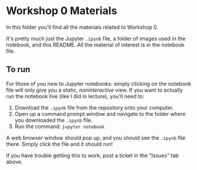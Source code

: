 # Workshop 0 Materials

In this folder you'll find all the materials related to Workshop 0.

It's pretty much just the Jupyter `.ipynb` file, a folder of images used in the
notebook, and this README. All the material of interest is in the notebook file.

## To run

For those of you new to Jupyter notebooks: simply clicking on the notebook
file will only give you a _static_, _noninteractive_ view. If you want to
actually run the notebook live (like I did in lecture), you'll need to:

 1. Download the `.ipynb` file from the repository onto your computer.
 2. Open up a command prompt window and navigate to the folder where you downloaded
the `.ipynb` file.
 3. Run the command: `jupyter notebook`

A web browser window should pop up, and you should see the `.ipynb` file there.
Simply click the file and it should run!

If you have trouble getting this to work, post a ticket in the "Issues" tab above.
